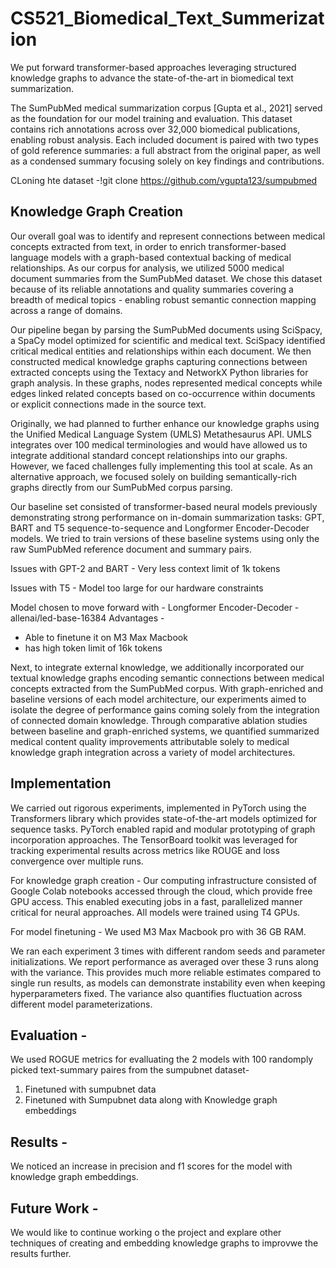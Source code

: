 # CS521_Biomedical_Text_Summerization

We put forward transformer-based approaches leveraging structured knowledge graphs to advance the state-of-the-art in biomedical text summarization.

The SumPubMed medical summarization corpus [Gupta et al., 2021] served as the foundation for our model training and evaluation. This dataset contains rich annotations across over 32,000 biomedical publications, enabling robust analysis. Each included document is paired with two types of gold reference summaries: a full abstract from the original paper, as well as a condensed summary focusing solely on key findings and contributions.

CLoning hte dataset -!git clone https://github.com/vgupta123/sumpubmed

## Knowledge Graph Creation

Our overall goal was to identify and represent connections between medical concepts extracted from text, in order to enrich transformer-based language models with a graph-based contextual backing of medical relationships. As our corpus for analysis, we utilized 5000 medical document summaries from the SumPubMed dataset. We chose this dataset because of its reliable annotations and quality summaries covering a breadth of medical topics - enabling robust semantic connection mapping across a range of domains.

Our pipeline began by parsing the SumPubMed documents using SciSpacy, a SpaCy model optimized for scientific and medical text. SciSpacy identified critical medical entities and relationships within each document. We then constructed medical knowledge graphs capturing connections between extracted concepts using the Textacy and NetworkX Python libraries for graph analysis. In these graphs, nodes represented medical concepts while edges linked related concepts based on co-occurrence within documents or explicit connections made in the source text.

Originally, we had planned to further enhance our knowledge graphs using the Unified Medical Language System (UMLS) Metathesaurus API. UMLS integrates over 100 medical terminologies and would have allowed us to integrate additional standard concept relationships into our graphs. However, we faced challenges fully implementing this tool at scale. As an alternative approach, we focused solely on building semantically-rich graphs directly from our SumPubMed corpus parsing.

Our baseline set consisted of transformer-based neural models previously demonstrating strong performance on in-domain summarization tasks: GPT, BART and T5 sequence-to-sequence and Longformer Encoder-Decoder models. We tried to train versions of these baseline systems using only the raw SumPubMed reference document and summary pairs.

Issues with GPT-2 and BART -
Very less context limit of 1k tokens

Issues with T5 -
Model too large for our hardware constraints

Model chosen to move forward with - Longformer Encoder-Decoder - allenai/led-base-16384
Advantages -

- Able to finetune it on M3 Max Macbook
- has high token limit of 16k tokens

Next, to integrate external knowledge, we additionally incorporated our textual knowledge graphs encoding semantic connections between medical concepts extracted from the SumPubMed corpus. With graph-enriched and baseline versions of each model architecture, our experiments aimed to isolate the degree of performance gains coming solely from the integration of connected domain knowledge. Through comparative ablation studies between baseline and graph-enriched systems, we quantified summarized medical content quality improvements attributable solely to medical knowledge graph integration across a variety of model architectures.

## Implementation

We carried out rigorous experiments, implemented in PyTorch using the Transformers library which provides state-of-the-art models optimized for sequence tasks. PyTorch enabled rapid and modular prototyping of graph incorporation approaches. The TensorBoard toolkit was leveraged for tracking experimental results across metrics like ROUGE and loss convergence over multiple runs.

For knowledge graph creation - Our computing infrastructure consisted of Google Colab notebooks accessed through the cloud, which provide free GPU access. This enabled executing jobs in a fast, parallelized manner critical for neural approaches. All models were trained using T4 GPUs.

For model finetuning - We used M3 Max Macbook pro with 36 GB RAM.

We ran each experiment 3 times with different random seeds and parameter initializations. We report performance as averaged over these 3 runs along with the variance. This provides much more reliable estimates compared to single run results, as models can demonstrate instability even when keeping hyperparameters fixed. The variance also quantifies fluctuation across different model parameterizations.

## Evaluation -

We used ROGUE metrics for evalluating the 2 models with 100 randomply picked text-summary paires from the sumpubnet dataset-

1. Finetuned with sumpubnet data
2. Finetuned with Sumpubnet data along with Knowledge graph embeddings

## Results -

We noticed an increase in precision and f1 scores for the model with knowledge graph embeddings.

## Future Work -

We would like to continue working o the project and explare other techniques of creating and embedding knowledge graphs to improvwe the results further.
